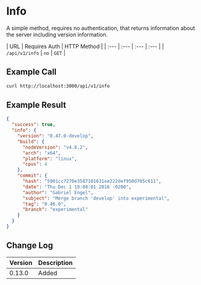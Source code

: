 # Info

A simple method, requires no authentication, that returns information about the server including version information.

| URL | Requires Auth | HTTP Method |
| :--- | :--- | :--- | :--- |
| `/api/v1/info` | `no` | `GET` |

## Example Call

```bash
curl http://localhost:3000/api/v1/info
```

## Example Result

```json
{
  "success": true,
  "info": {
    "version": "0.47.0-develop",
    "build": {
      "nodeVersion": "v4.6.2",
      "arch": "x64",
      "platform": "linux",
      "cpus": 4
    },
    "commit": {
      "hash": "5901cc7270e3587101631ee222def950d705c611",
      "date": "Thu Dec 1 19:08:01 2016 -0200",
      "author": "Gabriel Engel",
      "subject": "Merge branch 'develop' into experimental",
      "tag": "0.46.0",
      "branch": "experimental"
    }
  }
}
```

## Change Log

| Version | Description |
| :--- | :--- |
| 0.13.0 | Added |
